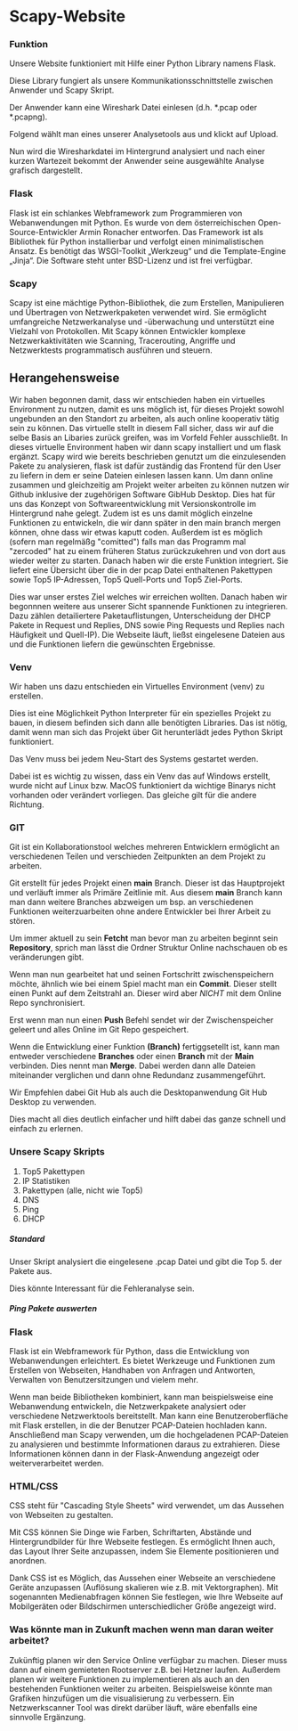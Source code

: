 # Scapy-Website

### Funktion

Unsere Website funktioniert mit Hilfe einer Python Library namens Flask.

Diese Library fungiert als unsere Kommunikationsschnittstelle zwischen Anwender und Scapy Skript.

Der Anwender kann eine Wireshark Datei einlesen (d.h. *.pcap oder *.pcapng).

Folgend wählt man eines unserer Analysetools aus und klickt auf Upload.

Nun wird die Wiresharkdatei im Hintergrund analysiert und nach einer kurzen Wartezeit bekommt der Anwender seine ausgewählte Analyse grafisch dargestellt.

### Flask

Flask ist ein schlankes Webframework zum Programmieren von Webanwendungen mit Python. Es wurde von dem österreichischen Open-Source-Entwickler Armin Ronacher entworfen. Das Framework ist als Bibliothek für Python installierbar und verfolgt einen minimalistischen Ansatz. Es benötigt das WSGI-Toolkit „Werkzeug“ und die Template-Engine „Jinja“. Die Software steht unter BSD-Lizenz und ist frei verfügbar.

### Scapy

Scapy ist eine mächtige Python-Bibliothek, die zum Erstellen, Manipulieren und Übertragen von Netzwerkpaketen verwendet wird. Sie ermöglicht umfangreiche Netzwerkanalyse und -überwachung und unterstützt eine Vielzahl von Protokollen. Mit Scapy können Entwickler komplexe Netzwerkaktivitäten wie Scanning, Tracerouting, Angriffe und Netzwerktests programmatisch ausführen und steuern.

## Herangehensweise

Wir haben begonnen damit, dass wir entschieden haben ein virtuelles Environment zu nutzen, damit es uns möglich ist, für dieses Projekt sowohl ungebunden an den Standort zu arbeiten, als auch online kooperativ tätig sein zu können. Das virtuelle stellt in diesem Fall sicher, dass wir auf die selbe Basis an Libaries zurück greifen, was im Vorfeld Fehler ausschließt. In dieses virtuelle Environment haben wir dann scapy installiert und um flask ergänzt. Scapy wird wie bereits beschrieben genutzt um die einzulesenden Pakete zu analysieren, flask ist dafür zuständig das Frontend für den User zu liefern in dem er seine Dateien einlesen lassen kann. Um dann online zusammen und gleichzeitig am Projekt weiter arbeiten zu können nutzen wir Github inklusive der zugehörigen Software GibHub Desktop. Dies hat für uns das Konzept von Softwareentwicklung mit Versionskontrolle im Hintergrund nahe gelegt. Zudem ist es uns damit möglich einzelne Funktionen zu entwickeln, die wir dann später in den main branch mergen können, ohne dass wir etwas kaputt coden. Außerdem ist es möglich (sofern man regelmäßg "comitted") falls man das Programm mal "zercoded" hat zu einem früheren Status zurückzukehren und von dort aus wieder weiter zu starten. Danach haben wir die erste Funktion integriert. Sie liefert eine Übersicht über die in der pcap Datei enthaltenen Pakettypen sowie Top5 IP-Adressen, Top5 Quell-Ports und Top5 Ziel-Ports.

Dies war unser erstes Ziel welches wir erreichen wollten. Danach haben wir begonnnen weitere aus unserer Sicht spannende Funktionen zu integrieren. Dazu zählen detailiertere Paketauflistungen, Unterscheidung der DHCP Pakete in Request und Replies, DNS sowie Ping Requests und Replies nach Häufigkeit und Quell-IP). Die Webseite läuft, ließst eingelesene Dateien aus und die Funktionen liefern die gewünschten Ergebnisse.

### Venv

Wir haben uns dazu entschieden ein Virtuelles Environment (venv) zu erstellen.

Dies ist eine Möglichkeit Python Interpreter für ein spezielles Projekt zu bauen, in diesem befinden sich dann alle benötigten Libraries. Das ist nötig, damit wenn man sich das Projekt über Git herunterlädt jedes Python Skript funktioniert.

Das Venv muss bei jedem Neu-Start des Systems gestartet werden.

Dabei ist es wichtig zu wissen, dass ein Venv das auf Windows erstellt, wurde nicht auf Linux bzw. MacOS funktioniert da wichtige Binarys nicht vorhanden oder verändert vorliegen. Das gleiche gilt für die andere Richtung.

### GIT

Git ist ein Kollaborationstool welches mehreren Entwicklern ermöglicht an verschiedenen Teilen und verschieden Zeitpunkten an dem Projekt zu arbeiten.

Git erstellt für jedes Projekt einen **main** Branch. Dieser ist das Hauptprojekt und verläuft immer als Primäre Zeitlinie mit. Aus diesem **main** Branch kann man dann weitere Branches abzweigen um bsp. an verschiedenen Funktionen weiterzuarbeiten ohne andere Entwickler bei Ihrer Arbeit zu stören.

Um immer aktuell zu sein **Fetcht** man bevor man zu arbeiten beginnt sein **Repository**, sprich man lässt die Ordner Struktur Online nachschauen ob es veränderungen gibt.

Wenn man nun gearbeitet hat und seinen Fortschritt zwischenspeichern möchte, ähnlich wie bei einem Spiel macht man ein **Commit**. Dieser stellt einen Punkt auf dem Zeitstrahl an. Dieser wird aber *NICHT*  mit dem Online Repo synchronisiert.

Erst wenn man nun einen **Push** Befehl sendet wir der Zwischenspeicher geleert und alles Online im Git Repo gespeichert.

Wenn die Entwicklung einer Funktion **(Branch)** fertiggsetellt ist, kann man entweder verschiedene **Branches** oder einen **Branch** mit der **Main** verbinden. Dies nennt man **Merge**. Dabei werden dann alle Dateien miteinander verglichen und dann ohne Redundanz zusammengeführt.

Wir Empfehlen dabei Git Hub als auch die Desktopanwendung Git Hub Desktop zu verwenden.

Dies macht all dies deutlich einfacher und hilft dabei das ganze schnell und einfach zu erlernen.

### Unsere Scapy Skripts

1. Top5 Pakettypen
2. IP Statistiken
3. Pakettypen (alle, nicht wie Top5)
4. DNS
5. Ping
6. DHCP

##### Standard

Unser Skript analysiert die eingelesene .pcap Datei und gibt die Top 5. der Pakete aus.

Dies könnte Interessant für die Fehleranalyse sein.

##### Ping Pakete auswerten

### Flask

Flask ist ein Webframework für Python, dass die Entwicklung von Webanwendungen erleichtert. Es bietet Werkzeuge und Funktionen zum Erstellen von Webseiten, Handhaben von Anfragen und Antworten, Verwalten von Benutzersitzungen und vielem mehr.

Wenn man beide Bibliotheken kombiniert, kann man beispielsweise eine Webanwendung entwickeln, die Netzwerkpakete analysiert oder verschiedene Netzwerktools bereitstellt. Man kann eine Benutzeroberfläche mit Flask erstellen, in die der Benutzer PCAP-Dateien hochladen kann. Anschließend man Scapy verwenden, um die hochgeladenen PCAP-Dateien zu analysieren und bestimmte Informationen daraus zu extrahieren. Diese Informationen können dann in der Flask-Anwendung angezeigt oder weiterverarbeitet werden.

### HTML/CSS

CSS steht für "Cascading Style Sheets" wird verwendet, um das Aussehen von Webseiten zu gestalten.

Mit CSS können Sie Dinge wie Farben, Schriftarten, Abstände und Hintergrundbilder für Ihre Webseite festlegen. Es ermöglicht Ihnen auch, das Layout Ihrer Seite anzupassen, indem Sie Elemente positionieren und anordnen.

Dank CSS ist es Möglich, das Aussehen einer Webseite an verschiedene Geräte anzupassen (Auflösung skalieren wie z.B. mit Vektorgraphen). Mit sogenannten Medienabfragen können Sie festlegen, wie Ihre Webseite auf Mobilgeräten oder Bildschirmen unterschiedlicher Größe angezeigt wird.

### Was könnte man in Zukunft machen wenn man daran weiter arbeitet?

Zukünftig planen wir den Service Online verfügbar zu machen.
Dieser muss dann auf einem gemieteten Rootserver z.B. bei Hetzner laufen.
Außerdem planen wir weitere Funktionen zu implementieren als auch an den bestehenden Funktionen weiter zu arbeiten.
Beispielsweise könnte man Grafiken hinzufügen um  die visualisierung zu verbessern.
Ein Netzwerkscanner Tool was direkt darüber läuft, wäre ebenfalls eine sinnvolle Ergänzung.
